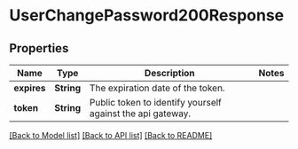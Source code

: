# UserChangePassword200Response

## Properties

Name | Type | Description | Notes
------------ | ------------- | ------------- | -------------
**expires** | **String** | The expiration date of the token. | 
**token** | **String** | Public token to identify yourself against the api gateway. | 

[[Back to Model list]](../README.md#documentation-for-models) [[Back to API list]](../README.md#documentation-for-api-endpoints) [[Back to README]](../README.md)


